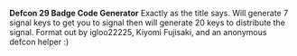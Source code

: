 **Defcon 29 Badge Code Generator**
Exactly as the title says. Will generate 7 signal keys to get you to signal then will generate 20 keys to distribute the signal.
Format out by igloo22225, Kiyomi Fujisaki, and an anonymous defcon helper :)
